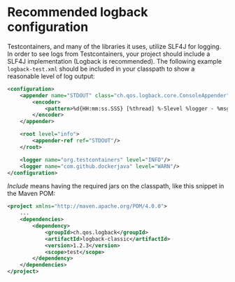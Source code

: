 # Recommended logback configuration

Testcontainers, and many of the libraries it uses, utilize SLF4J for logging. In order to see logs from Testcontainers,
your project should include a SLF4J implementation (Logback is recommended). The following example `logback-test.xml`
should be included in your classpath to show a reasonable level of log output:

```xml
<configuration>
    <appender name="STDOUT" class="ch.qos.logback.core.ConsoleAppender">
        <encoder>
            <pattern>%d{HH:mm:ss.SSS} [%thread] %-5level %logger - %msg%n</pattern>
        </encoder>
    </appender>

    <root level="info">
        <appender-ref ref="STDOUT"/>
    </root>

    <logger name="org.testcontainers" level="INFO"/>
    <logger name="com.github.dockerjava" level="WARN"/>
</configuration>
```

*Include* means having the required jars on the classpath, like this snippet in the Maven POM:
```xml
<project xmlns="http://maven.apache.org/POM/4.0.0">
    ...
    <dependencies>
    	<dependency>
			<groupId>ch.qos.logback</groupId>
			<artifactId>logback-classic</artifactId>
			<version>1.2.3</version>
			<scope>test</scope>
		</dependency>
	</dependencies>
</project>
```

